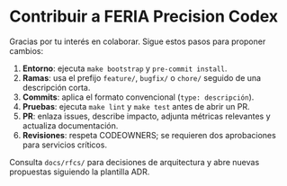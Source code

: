 # Contribuir a FERIA Precision Codex

Gracias por tu interés en colaborar. Sigue estos pasos para proponer cambios:

1. **Entorno**: ejecuta `make bootstrap` y `pre-commit install`.
2. **Ramas**: usa el prefijo `feature/`, `bugfix/` o `chore/` seguido de una descripción corta.
3. **Commits**: aplica el formato convencional (`type: descripción`).
4. **Pruebas**: ejecuta `make lint` y `make test` antes de abrir un PR.
5. **PR**: enlaza issues, describe impacto, adjunta métricas relevantes y actualiza documentación.
6. **Revisiones**: respeta CODEOWNERS; se requieren dos aprobaciones para servicios críticos.

Consulta `docs/rfcs/` para decisiones de arquitectura y abre nuevas propuestas siguiendo la plantilla ADR.
